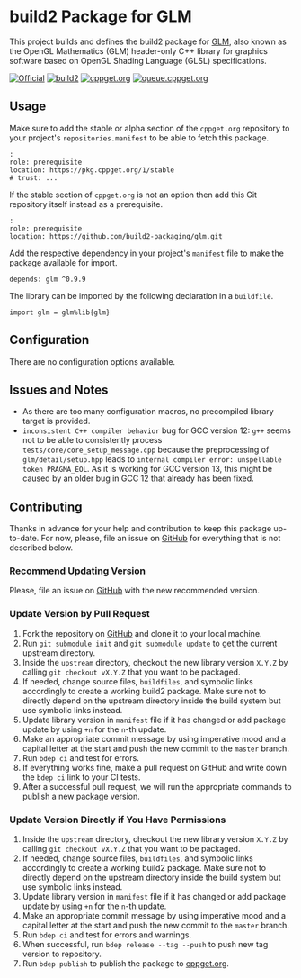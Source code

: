 # build2 Package for GLM

This project builds and defines the build2 package for [GLM](https://github.com/g-truc/glm), also known as the OpenGL Mathematics (GLM) header-only C++ library for graphics software based on OpenGL Shading Language (GLSL) specifications.

[![Official](https://img.shields.io/website/https/github.com/richgel999/miniz.svg?down_message=offline&label=Official&style=for-the-badge&up_color=blue&up_message=online)](https://github.com/g-truc/glm)
[![build2](https://img.shields.io/website/https/github.com/build2-packaging/miniz.svg?down_message=offline&label=build2&style=for-the-badge&up_color=blue&up_message=online)](https://github.com/build2-packaging/glm)
[![cppget.org](https://img.shields.io/website/https/cppget.org/glm.svg?down_message=offline&label=cppget.org&style=for-the-badge&up_color=blue&up_message=online)](https://cppget.org/glm)
[![queue.cppget.org](https://img.shields.io/website/https/queue.cppget.org/glm.svg?down_message=empty&down_color=blue&label=queue.cppget.org&style=for-the-badge&up_color=orange&up_message=running)](https://queue.cppget.org/glm)

## Usage
Make sure to add the stable or alpha section of the `cppget.org` repository to your project's `repositories.manifest` to be able to fetch this package.

    :
    role: prerequisite
    location: https://pkg.cppget.org/1/stable
    # trust: ...

If the stable section of `cppget.org` is not an option then add this Git repository itself instead as a prerequisite.

    :
    role: prerequisite
    location: https://github.com/build2-packaging/glm.git

Add the respective dependency in your project's `manifest` file to make the package available for import.

    depends: glm ^0.9.9

The library can be imported by the following declaration in a `buildfile`.

    import glm = glm%lib{glm}

## Configuration
There are no configuration options available.

## Issues and Notes
- As there are too many configuration macros, no precompiled library target is provided.
- `inconsistent C++ compiler behavior` bug for GCC version 12: `g++` seems not to be able to consistently process `tests/core/core_setup_message.cpp` because the preprocessing of `glm/detail/setup.hpp` leads to `internal compiler error: unspellable token PRAGMA_EOL`. As it is working for GCC version 13, this might be caused by an older bug in GCC 12 that already has been fixed.

## Contributing
Thanks in advance for your help and contribution to keep this package up-to-date.
For now, please, file an issue on [GitHub](https://github.com/build2-packaging/glm/issues) for everything that is not described below.

### Recommend Updating Version
Please, file an issue on [GitHub](https://github.com/build2-packaging/glm/issues) with the new recommended version.

### Update Version by Pull Request
1. Fork the repository on [GitHub](https://github.com/build2-packaging/glm) and clone it to your local machine.
2. Run `git submodule init` and `git submodule update` to get the current upstream directory.
3. Inside the `upstream` directory, checkout the new library version `X.Y.Z` by calling `git checkout vX.Y.Z` that you want to be packaged.
4. If needed, change source files, `buildfiles`, and symbolic links accordingly to create a working build2 package. Make sure not to directly depend on the upstream directory inside the build system but use symbolic links instead.
5. Update library version in `manifest` file if it has changed or add package update by using `+n` for the `n`-th update.
6. Make an appropriate commit message by using imperative mood and a capital letter at the start and push the new commit to the `master` branch.
7. Run `bdep ci` and test for errors.
8. If everything works fine, make a pull request on GitHub and write down the `bdep ci` link to your CI tests.
9. After a successful pull request, we will run the appropriate commands to publish a new package version.

### Update Version Directly if You Have Permissions
1. Inside the `upstream` directory, checkout the new library version `X.Y.Z` by calling `git checkout vX.Y.Z` that you want to be packaged.
2. If needed, change source files, `buildfiles`, and symbolic links accordingly to create a working build2 package. Make sure not to directly depend on the upstream directory inside the build system but use symbolic links instead.
3. Update library version in `manifest` file if it has changed or add package update by using `+n` for the `n`-th update.
4. Make an appropriate commit message by using imperative mood and a capital letter at the start and push the new commit to the `master` branch.
5. Run `bdep ci` and test for errors and warnings.
6. When successful, run `bdep release --tag --push` to push new tag version to repository.
7. Run `bdep publish` to publish the package to [cppget.org](https://cppget.org).
